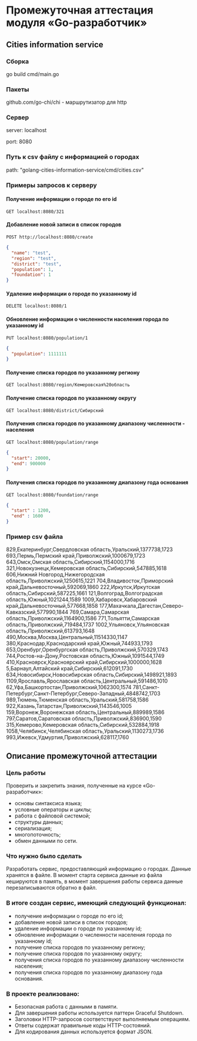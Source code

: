 # Промежуточная аттестация модуля «Go-разработчик»
## Cities information service

### Сборка
go build cmd/main.go

### Пакеты
github.com/go-chi/chi - маршрутизатор для http

### Cервер
server: localhost

port: 8080

### Путь к сsv файлу с информацией о городах
path: "golang-cities-information-service/сmd/cities.csv"


### Примеры запросов к серверу


#### Получение информации о городе по его id

    GET localhost:8080/321

#### Добавление новой записи в список городов

    POST http://localhost:8080/create

```JSON
{
  "name": "test",
  "region": "test",
  "district": "test",
  "population": 1,
  "foundation": 1
}
```

#### Удаление информации о городе по указанному id

    DELETE localhost:8080/1
    

#### Обновление информации о численности населения города по указанному id

    PUT localhost:8080/population/1

```JSON
{
  "population": 1111111
}
```

#### Получение списка городов по указанному региону
    GET localhost:8080/region/Кемеровская%20область

#### Получение списка городов по указанному округу
    GET localhost:8080/district/Сибирский

#### Получения списка городов по указанному диапазону численности - населения
    GET localhost:8080/population/range

```JSON
{
  "start": 20000,
  "end": 900000
}
```

#### Получения списка городов по указанному диапазону года основания

    GET localhost:8080/foundation/range

```JSON
{
  "start" : 1200,
  "end" : 1600
}
```


### Пример сsv файла

829,Екатеринбург,Свердловская область,Уральский,1377738,1723
693,Пермь,Пермский край,Приволжский,1000679,1723
643,Омск,Омская область,Сибирский,1154000,1716
321,Новокузнецк,Кемеровская область,Сибирский,547885,1618
606,Нижний Новгород,Нижегородская область,Приволжский,1250615,1221
704,Владивосток,Приморский край,Дальневосточный,592069,1860
222,Иркутск,Иркутская область,Сибирский,587225,1661
121,Волгоград,Волгоградская область,Южный,1021244,1589
1009,Хабаровск,Хабаровский край,Дальневосточный,577668,1858
177,Махачкала,Дагестан,Северо-Кавказский,577990,1844
769,Самара,Самарская область,Приволжский,1164900,1586
771,Тольятти,Самарская область,Приволжский,719484,1737
1002,Ульяновск,Ульяновская область,Приволжский,613793,1648
490,Москва,Москва,Центральный,11514330,1147
380,Краснодар,Краснодарский край,Южный,744933,1793
653,Оренбург,Оренбургская область,Приволжский,570329,1743
744,Ростов-на-Дону,Ростовская область,Южный,1091544,1749
410,Красноярск,Красноярский край,Сибирский,1000000,1628
5,Барнаул,Алтайский край,Сибирский,612091,1730
634,Новосибирск,Новосибирская область,Сибирский,1498921,1893
1109,Ярославль,Ярославская область,Центральный,591486,1010
62,Уфа,Башкортостан,Приволжский,1062300,1574
781,Санкт-Петербург,Санкт-Петербург,Северо-Западный,4848742,1703
989,Тюмень,Тюменская область,Уральский,581758,1586
922,Казань,Татарстан,Приволжский,1143546,1005
159,Воронеж,Воронежская область,Центральный,889989,1586
797,Саратов,Саратовская область,Приволжский,836900,1590
315,Кемерово,Кемеровская область,Сибирский,532884,1918
1058,Челябинск,Челябинская область,Уральский,1130273,1736
993,Ижевск,Удмуртия,Приволжский,628117,1760


## Описание промежуточной аттестации

### Цель работы
Проверить и закрепить знания, полученные на курсе «Go-разработчик»: 

* основы синтаксиса языка;
* условные операторы и циклы;
* работа с файловой системой;
* структуры данных;
* сериализация;
* многопоточность;
* обмен данными по сети.


### Что нужно было сделать
Разработать сервис, предоставляющий информацию о городах. Данные хранятся в файле. В момент старта сервиса данные из файла кешируются в память, в момент завершения работы сервиса данные перезаписываются обратно в файл.


### В итоге создан сервис, имеющий следующий функционал:

* получение информации о городе по его id;
* добавление новой записи в список городов;
* удаление информации о городе по указанному id;
* обновление информации о численности населения города по указанному id;
* получение списка городов по указанному региону;
* получение списка городов по указанному округу;
* получения списка городов по указанному диапазону численности населения;
* получения списка городов по указанному диапазону года основания.


### В проекте реализовано:
* Безопасная работа с данными в памяти.
* Для завершения работы используется паттерн Graceful Shutdown.
* Заголовки HTTP-запросов соответствуют выполняемым операциям.
* Ответы содержат правильные коды HTTP-состояний.
* Для кодирования данных используется формат JSON.
